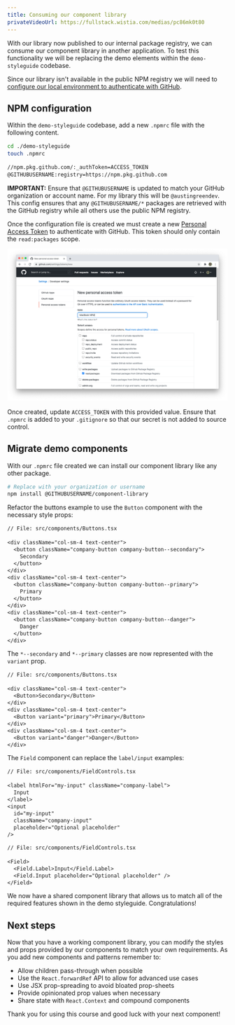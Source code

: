 ```yaml
---
title: Consuming our component library
privateVideoUrl: https://fullstack.wistia.com/medias/pc86mk0t80
---
```


With our library now published to our internal package registry, we can consume our component library in another application. To test this functionality we will be replacing the demo elements within the `demo-styleguide` codebase.

Since our library isn't available in the public NPM registry we will need to [configure our local environment to authenticate with GitHub](https://docs.github.com/en/packages/guides/configuring-npm-for-use-with-github-packages).

## NPM configuration

Within the `demo-styleguide` codebase, add a new `.npmrc` file with the following content.

```bash
cd ./demo-styleguide
touch .npmrc
```

```txt
//npm.pkg.github.com/:_authToken=ACCESS_TOKEN
@GITHUBUSERNAME:registry=https://npm.pkg.github.com
```

**IMPORTANT:** Ensure that `@GITHUBUSERNAME` is updated to match your GitHub organization or account name. For my library this will be `@austingreendev`. This config ensures that any `@GITHUBUSERNAME/*` packages are retrieved with the GitHub registry while all others use the public NPM registry.

Once the configuration file is created we must create a new [Personal Access Token](https://github.com/settings/tokens/new) to authenticate with GitHub. This token should only contain the `read:packages` scope.

![Personal access token](./public/assets/token.png)

Once created, update `ACCESS_TOKEN` with this provided value. Ensure that `.npmrc` is added to your `.gitignore` so that our secret is not added to source control.

## Migrate demo components

With our `.npmrc` file created we can install our component library like any other package.

```bash
# Replace with your organization or username
npm install @GITHUBUSERNAME/component-library
```

Refactor the buttons example to use the `Button` component with the necessary style props:

```tsx
// File: src/components/Buttons.tsx

<div className="col-sm-4 text-center">
  <button className="company-button company-button--secondary">
    Secondary
  </button>
</div>
<div className="col-sm-4 text-center">
  <button className="company-button company-button--primary">
    Primary
  </button>
</div>
<div className="col-sm-4 text-center">
  <button className="company-button company-button--danger">
    Danger
  </button>
</div>
```

The `*--secondary` and `*--primary` classes are now represented with the `variant` prop.

```tsx
// File: src/components/Buttons.tsx

<div className="col-sm-4 text-center">
  <Button>Secondary</Button>
</div>
<div className="col-sm-4 text-center">
  <Button variant="primary">Primary</Button>
</div>
<div className="col-sm-4 text-center">
  <Button variant="danger">Danger</Button>
</div>
```

The `Field` component can replace the `label/input` examples:

```tsx
// File: src/components/FieldControls.tsx

<label htmlFor="my-input" className="company-label">
  Input
</label>
<input
  id="my-input"
  className="company-input"
  placeholder="Optional placeholder"
/>
```

```tsx
// File: src/components/FieldControls.tsx

<Field>
  <Field.Label>Input</Field.Label>
  <Field.Input placeholder="Optional placeholder" />
</Field>
```

We now have a shared component library that allows us to match all of the required features shown in the demo styleguide. Congratulations!

## Next steps

Now that you have a working component library, you can modify the styles and props provided by our components to match your own requirements. As you add new components and patterns remember to:

- Allow children pass-through when possible
- Use the `React.forwardRef` API to allow for advanced use cases
- Use JSX prop-spreading to avoid bloated prop-sheets
- Provide opinionated prop values when necessary
- Share state with `React.Context` and compound components

Thank you for using this course and good luck with your next component!

